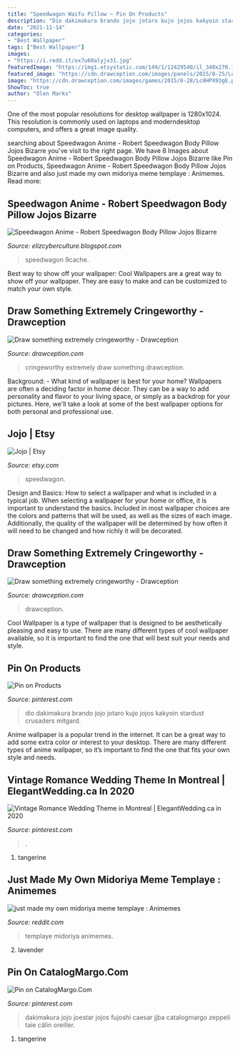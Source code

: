 ```yaml
---
title: "Speedwagon Waifu Pillow ~ Pin On Products"
description: "Dio dakimakura brando jojo jotaro kujo jojos kakyoin stardust crusaders mitgard"
date: "2021-11-14"
categories:
- "Best Wallpaper"
tags: ["Best Wallpaper"]
images:
- "https://i.redd.it/ox7u60alyjx31.jpg"
featuredImage: "https://img1.etsystatic.com/149/1/12429540/il_340x270.1214702417_8l3a.jpg"
featured_image: "https://cdn.drawception.com/images/panels/2015/8-25/Lc8HPX93gE-4.png"
image: "https://cdn.drawception.com/images/games/2015/8-28/Lc8HPX93gE.png"
ShowToc: true
author: "Olen Marks"
---
```



One of the most popular resolutions for desktop wallpaper is 1280x1024. This resolution is commonly used on laptops and moderndesktop computers, and offers a great image quality.

	

		
searching about Speedwagon Anime - Robert Speedwagon Body Pillow Jojos Bizarre you've visit to the right page. We have 8 Images about Speedwagon Anime - Robert Speedwagon Body Pillow Jojos Bizarre like Pin on Products, Speedwagon Anime - Robert Speedwagon Body Pillow Jojos Bizarre and also just made my own midoriya meme templaye : Animemes. Read more:
		
    
## Speedwagon Anime - Robert Speedwagon Body Pillow Jojos Bizarre

<img loading=lazy src="https://img-9gag-fun.9cache.com/photo/aGdEXwK_460s.jpg" onerror="this.onerror=null;this.src='https://tse1.mm.bing.net/th?id=OIP.-FmsGMGfjOMjRQpOt3U1YQAAAA&amp;pid=15.1';" alt="Speedwagon Anime - Robert Speedwagon Body Pillow Jojos Bizarre">

_Source: elizcyberculture.blogspot.com_

>speedwagon 9cache. 

	

Best way to show off your wallpaper:
Cool Wallpapers are a great way to show off your wallpaper. They are easy to make and can be customized to match your own style.

    
## Draw Something Extremely Cringeworthy - Drawception

<img loading=lazy src="https://cdn.drawception.com/images/panels/2015/8-25/Lc8HPX93gE-4.png" onerror="this.onerror=null;this.src='https://tse2.mm.bing.net/th?id=OIP.6f4_4c_E2yhFMthY50W_BwAAAA&amp;pid=15.1';" alt="Draw something extremely cringeworthy - Drawception">

_Source: drawception.com_

>cringeworthy extremely draw something drawception. 

	

Background: - What kind of wallpaper is best for your home?
Wallpapers are often a deciding factor in home décor. They can be a way to add personality and flavor to your living space, or simply as a backdrop for your pictures. Here, we'll take a look at some of the best wallpaper options for both personal and professional use.

    
## Jojo | Etsy

<img loading=lazy src="https://img1.etsystatic.com/149/1/12429540/il_340x270.1214702417_8l3a.jpg" onerror="this.onerror=null;this.src='https://tse2.mm.bing.net/th?id=OIP.ETKW8oikIX_NCg85Na7luQAAAA&amp;pid=15.1';" alt="Jojo | Etsy">

_Source: etsy.com_

>speedwagon. 

	

Design and Basics: How to select a wallpaper and what is included in a typical job.
When selecting a wallpaper for your home or office, it is important to understand the basics. Included in most wallpaper choices are the colors and patterns that will be used, as well as the sizes of each image. Additionally, the quality of the wallpaper will be determined by how often it will need to be changed and how richly it will be decorated.

    
## Draw Something Extremely Cringeworthy - Drawception

<img loading=lazy src="https://cdn.drawception.com/images/games/2015/8-28/Lc8HPX93gE.png" onerror="this.onerror=null;this.src='https://tse3.mm.bing.net/th?id=OIP.abBwTJE5d8MANb31BzL_5AHaIp&amp;pid=15.1';" alt="Draw something extremely cringeworthy - Drawception">

_Source: drawception.com_

>drawception. 

	

Cool Wallpaper is a type of wallpaper that is designed to be aesthetically pleasing and easy to use. There are many different types of cool wallpaper available, so it is important to find the one that will best suit your needs and style.

    
## Pin On Products

<img loading=lazy src="https://i.pinimg.com/originals/c8/62/17/c86217af9429837b777e52cf7d93446a.jpg" onerror="this.onerror=null;this.src='https://tse3.mm.bing.net/th?id=OIP.xU8kiHYV9aU4hcKqxMTzzAHaJ4&amp;pid=15.1';" alt="Pin on Products">

_Source: pinterest.com_

>dio dakimakura brando jojo jotaro kujo jojos kakyoin stardust crusaders mitgard. 

	

Anime wallpaper is a popular trend in the internet. It can be a great way to add some extra color or interest to your desktop. There are many different types of anime wallpaper, so it’s important to find the one that fits your own style and needs.

    
## Vintage Romance Wedding Theme In Montreal | ElegantWedding.ca In 2020

<img loading=lazy src="https://i.pinimg.com/736x/df/cb/40/dfcb401ff1ffd310caae71f1287eb7a4.jpg" onerror="this.onerror=null;this.src='https://tse2.mm.bing.net/th?id=OIP.p6mhmKz2eVUL-1O5ag1FxwHaE8&amp;pid=15.1';" alt="Vintage Romance Wedding Theme in Montreal | ElegantWedding.ca in 2020">

_Source: pinterest.com_

>. 

	

1. tangerine 

    
## Just Made My Own Midoriya Meme Templaye : Animemes

<img loading=lazy src="https://i.redd.it/ox7u60alyjx31.jpg" onerror="this.onerror=null;this.src='https://tse1.mm.bing.net/th?id=OIP.-xdD0y9EU14Z4UU5pUvKdAHaHa&amp;pid=15.1';" alt="just made my own midoriya meme templaye : Animemes">

_Source: reddit.com_

>templaye midoriya animemes. 

	

2. lavender 

    
## Pin On CatalogMargo.Com

<img loading=lazy src="https://i.pinimg.com/originals/9a/76/1a/9a761a9ae71395a99e437fa738f1bcaf.jpg" onerror="this.onerror=null;this.src='https://tse4.mm.bing.net/th?id=OIP.kY2UenMGMped2vDN9g0pzwHaHa&amp;pid=15.1';" alt="Pin on CatalogMargo.Com">

_Source: pinterest.com_

>dakimakura jojo joestar jojos fujoshi caesar jjba catalogmargo zeppeli taie câlin oreiller. 

	

1. tangerine 

